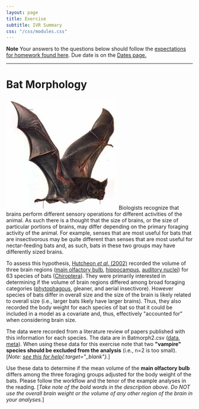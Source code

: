 ```yaml
---
layout: page
title: Exercise
subtitle: IVR Summary
css: "/css/modules.css"
---
```


<div class="alert alert-warning">
  <strong>Note</strong> Your answers to the questions below should follow the <a href="../resources/hwformat" target="_blank">expectations for homework found here</a>. Due date is on the <a href="../../resources/Dates-Current" target="_blank">Dates page.</a>
</div>

----

# Bat Morphology
<img src="../zimgs/bat.jpg" alt="Decoration" class="img-right">
Biologists recognize that brains perform different sensory operations for different activities of the animal. As such there is a thought that the size of brains, or the size of particular portions of brains, may differ depending on the primary foraging activity of the animal. For example, senses that are most useful for bats that are insectivorous may be quite different than senses that are most useful for nectar-feeding bats and, as such, bats in these two groups may have differently sized brains.

To assess this hypothesis, [Hutcheon *et al.* (2002)](http://biology.ucr.edu/people/faculty/Garland/HutcEA02.pdf) recorded the volume of three brain regions ([main olfactory bulb](https://en.wikipedia.org/wiki/Olfactory_bulb), [hippocampus](https://en.wikipedia.org/wiki/Hippocampus), [auditory nuclei](https://en.wikipedia.org/wiki/Cochlear_nucleus)) for 63 species of bats ([Chiroptera](https://en.wikipedia.org/wiki/Bat)). They were primarily interested in determining if the volume of brain regions differed among broad foraging categories ([phytophagous](https://www.merriam-webster.com/dictionary/phytophagous), gleaner, and aerial insectivore). However species of bats differ in overall size and the size of the brain is likely related to overall size (i.e., larger bats likely have larger brains). Thus, they also recorded the body weight for each species of bat so that it could be included in a model as a covariate and, thus, effectively "accounted for" when considering brain size.

The data were recorded from a literature review of papers published with this information for each species. The data are in Batmorph2.csv ([data](https://raw.githubusercontent.com/droglenc/NCData/master/Batmorph2.csv), [meta](https://github.com/droglenc/NCData/blob/master/Batmorph2_meta.txt)). When using these data for this exercise note that two **"vampire" species should be excluded from the analysis** (i.e., n=2 is too small). [*Note: [see this for help](../resources/R_HowTo_Filter.html#eliminating-one-group){:target="_blank"}.*]

Use these data to determine if the mean volume of the **main olfactory bulb** differs among the three foraging groups adjusted for the body weight of the bats. Please follow the workflow and the tenor of the example analyses in the reading. [*Take note of the bold words in the description above. Do NOT use the overall brain weight or the volume of any other region of the brain in your analyses.*]
